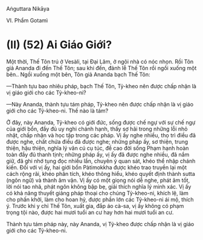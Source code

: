 Aṅguttara Nikāya

VI. Phẩm Gotamì

# (II) (52) Ai Giáo Giới?

Một thời, Thế Tôn trú ở Vesàli, tại Ðại Lâm, ở ngôi nhà có nóc nhọn. Rồi Tôn giả Ananda đi đến Thế Tôn; sau khi đến, đảnh lễ Thế Tôn rồi ngồi xuống một bên.. Ngồi xuống một bên, Tôn giả Ananda bạch Thế Tôn:

—Thành tựu bao nhiêu pháp, bạch Thế Tôn, Tỷ-kheo nên được chấp nhận là vị giáo giới cho các Tỷ-kheo-ni?

—Này Ananda, thành tựu tám pháp, Tỷ-kheo nên được chấp nhận là vị giáo giới cho các Tỷ-kheo-ni. Thế nào là tám?

Ở đây, này Ananda, Tỷ-kheo có giới đức, sống được chế ngự với sự chế ngự của giới bổn, đầy đủ uy nghi chánh hạnh, thấy sợ hãi trong những lỗi nhỏ nhặt, chấp nhận và học tập trong các pháp. Vị ấy nghe nhiều, thọ trì điều đã được nghe, chất chứa điều đã được nghe; những pháp ấy, sơ thiện, trung thiện, hậu thiện, nghĩa lý văn cú cụ túc, đề cao đời sống Phạm hạnh hoàn toàn đầy đủ thanh tịnh; những pháp ấy, vị ấy đã được nghe nhiều, đã nắm giữ, đã ghi nhớ tụng đọc nhiều lần, chuyên ý quan sát, khéo thể nhập chánh kiến. Ðối với vị ấy, hai giới bổn Pàtimokkha được khéo trao truyền lại một cách rộng rãi, khéo phân tích, khéo thông hiểu, khéo quyết định thành sutta (ngôn ngữ) và thành âm vận. Vị ấy có một giọng nói dễ nghe, phát âm tốt, lời nói tao nhã, phát ngôn không bập bẹ, giải thích nghĩa lý minh xác. Vị ấy có khả năng thuyết giảng pháp thoại cho chúng Tỷ-kheo-ni, khích lệ, làm cho phấn khởi, làm cho hoan hỷ, được phần lớn các Tỷ-kheo-ni ái mộ, thích ý. Trước khi y chỉ Thế Tôn, xuất gia, đắp áo cà-sa, vị ấy không có phạm trọng tội nào, được hai mươi tuổi an cư hay hơn hai mươi tuổi an cư.

Thành tựu tám pháp này, này Ananda, vị Tỷ-kheo được chấp nhận là vị giáo giới cho các Tỷ-kheo-ni.

